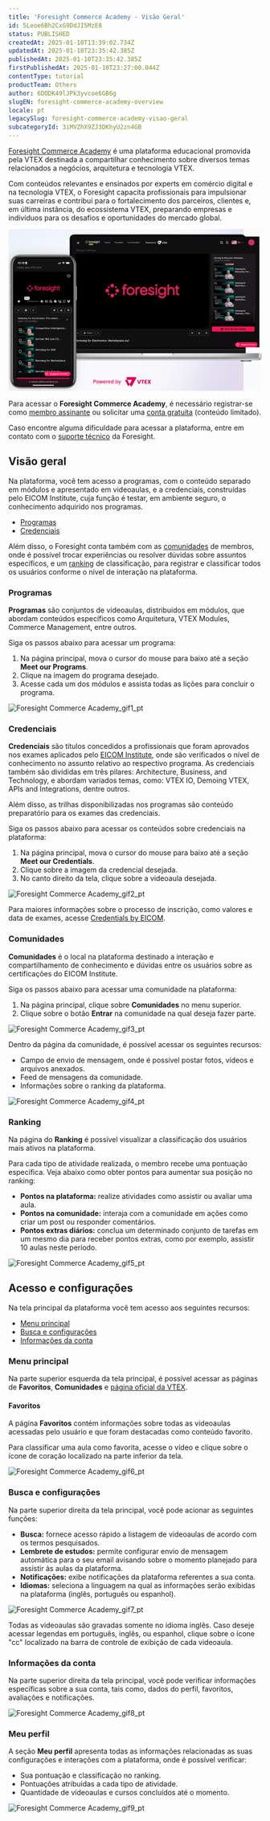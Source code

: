 ```yaml
---
title: 'Foresight Commerce Academy - Visão Geral'
id: 5Leoe6Bh2CxG9DdJI5MzE8
status: PUBLISHED
createdAt: 2025-01-10T13:39:02.734Z
updatedAt: 2025-01-10T23:35:42.385Z
publishedAt: 2025-01-10T23:35:42.385Z
firstPublishedAt: 2025-01-10T23:27:00.044Z
contentType: tutorial
productTeam: Others
author: 6DODK49lJPk3yvcoe6GB6g
slugEN: foresight-commerce-academy-overview
locale: pt
legacySlug: foresight-commerce-academy-visao-geral
subcategoryId: 3iMVZhX9ZJ3DKhyU2zn4GB
---
```


[Foresight Commerce Academy](https://member.commerceacademy.org/login) é uma plataforma educacional promovida pela VTEX destinada a compartilhar conhecimento sobre diversos temas relacionados a negócios, arquitetura e tecnologia VTEX.

Com conteúdos relevantes e ensinados por experts em comércio digital e na tecnologia VTEX, o Foresight capacita profissionais para impulsionar suas carreiras e contribui para o fortalecimento dos parceiros, clientes e, em última instância, do ecossistema VTEX, preparando empresas e indivíduos para os desafios e oportunidades do mercado global.

![Foresight_1_PT](https://raw.githubusercontent.com/vtexdocs/help-center-content/refs/heads/main/docs/pt/tutorials/Other/Foresight%20Commerce%20Academy/foresight-commerce-academy-visao-geral_1.png)

Para acessar o __Foresight Commerce Academy__, é necessário registrar-se como [membro assinante](https://www.commerceacademy.org/pricing) ou solicitar uma [conta gratuita](https://www.commerceacademy.org/registration/freemium) (conteúdo limitado).

<div class="alert alert-info">
Caso encontre alguma dificuldade para acessar a plataforma, entre em contato com o <a href="foresight@vtex.com">suporte técnico</a> da Foresight.</div>

## Visão geral

Na plataforma, você tem acesso a programas, com o conteúdo separado em módulos e apresentado em videoaulas, e a credenciais, construídas pelo EICOM Institute, cuja função é testar, em ambiente seguro, o conhecimento adquirido nos programas.

- [Programas](#programas)
- [Credenciais](#credenciais)

Além disso, o Foresight conta também com as [comunidades](#comunidades) de membros, onde é possível trocar experiências ou resolver dúvidas sobre assuntos específicos, e um [ranking](#ranking) de classificação, para registrar e classificar todos os usuários conforme o nível de interação na plataforma.

### Programas

__Programas__ são conjuntos de videoaulas, distribuídos em módulos, que abordam conteúdos específicos como Arquitetura, VTEX Modules, Commerce Management, entre outros.

Siga os passos abaixo para acessar um programa:

1. Na página principal, mova o cursor do mouse para baixo até a seção __Meet our Programs__.
2. Clique na imagem do programa desejado.
3. Acesse cada um dos módulos e assista todas as lições para concluir o programa.

![Foresight Commerce Academy_gif1_pt](https://raw.githubusercontent.com/vtexdocs/help-center-content/refs/heads/main/docs/pt/tutorials/Other/Foresight%20Commerce%20Academy/foresight-commerce-academy-visao-geral_2.gif)

### Credenciais

__Credenciais__ são títulos concedidos a profissionais que foram aprovados nos exames aplicados pelo [EICOM Institute](https://www.eicom.org/), onde são verificados o nível de conhecimento no assunto relativo ao respectivo programa. As credenciais também são divididas em três pilares: Architecture, Business, and Technology, e abordam variados temas, como: VTEX IO, Demoing VTEX, APIs and Integrations, dentre outros.

Além disso, as trilhas disponibilizadas nos programas são conteúdo preparatório para os exames das credenciais. 

Siga os passos abaixo para acessar os conteúdos sobre credenciais na plataforma:

1. Na página principal, mova o cursor do mouse para baixo até a seção __Meet our Credentials__.
2. Clique sobre a imagem da credencial desejada.
3. No canto direito da tela, clique sobre a videoaula desejada.

![Foresight Commerce Academy_gif2_pt](https://raw.githubusercontent.com/vtexdocs/help-center-content/refs/heads/main/docs/pt/tutorials/Other/Foresight%20Commerce%20Academy/foresight-commerce-academy-visao-geral_3.gif)

Para maiores informações sobre o processo de inscrição, como valores e data de exames, acesse [Credentials by EICOM](https://www.eicom.org/credentials#credentials). 

### Comunidades

__Comunidades__ é o local na plataforma destinado a interação e compartilhamento de conhecimento e dúvidas entre os usuários sobre as certificações do EICOM Institute.

Siga os passos abaixo para acessar uma comunidade na plataforma:

1. Na página principal, clique sobre __Comunidades__ no menu superior.
2. Clique sobre o botão __Entrar__ na comunidade na qual deseja fazer parte.

![Foresight Commerce Academy_gif3_pt](https://raw.githubusercontent.com/vtexdocs/help-center-content/refs/heads/main/docs/pt/tutorials/Other/Foresight%20Commerce%20Academy/foresight-commerce-academy-visao-geral_4.gif)

Dentro da página da comunidade, é possível acessar os seguintes recursos:

- Campo de envio de mensagem, onde é possível postar fotos, vídeos e arquivos anexados.
- Feed de mensagens da comunidade.
- Informações sobre o ranking da plataforma.

![Foresight Commerce Academy_gif4_pt](https://raw.githubusercontent.com/vtexdocs/help-center-content/refs/heads/main/docs/pt/tutorials/Other/Foresight%20Commerce%20Academy/foresight-commerce-academy-visao-geral_5.gif)

### Ranking

Na página do __Ranking__ é possível visualizar a classificação dos usuários mais ativos na plataforma. 

Para cada tipo de atividade realizada, o membro recebe uma pontuação específica. Veja abaixo como obter pontos para aumentar sua posição no ranking:

- __Pontos na plataforma:__ realize atividades como assistir ou avaliar uma aula.
- __Pontos na comunidade:__ interaja com a comunidade em ações como criar um post ou responder comentários.
- __Pontos extras diários:__ conclua um determinado conjunto de tarefas em um mesmo dia para receber pontos extras, como por exemplo, assistir 10 aulas neste período.

![Foresight Commerce Academy_gif5_pt](https://raw.githubusercontent.com/vtexdocs/help-center-content/refs/heads/main/docs/pt/tutorials/Other/Foresight%20Commerce%20Academy/foresight-commerce-academy-visao-geral_6.gif)

## Acesso e configurações

Na tela principal da plataforma você tem acesso aos seguintes recursos:

- [Menu principal](#menu-principal)
- [Busca e configurações](#busca-e-configuracoes)
- [Informações da conta](#informacoes-da-conta)

### Menu principal

Na parte superior esquerda da tela principal, é possível acessar as páginas de __Favoritos__, __Comunidades__ e [página oficial da VTEX](https://vtex.com/pt-br/).

#### Favoritos

A página __Favoritos__ contém informações sobre todas as videoaulas acessadas pelo usuário e que foram destacadas como conteúdo favorito.

Para classificar uma aula como favorita, acesse o vídeo e clique sobre o ícone de coração localizado na parte inferior da tela.

![Foresight Commerce Academy_gif6_pt](https://raw.githubusercontent.com/vtexdocs/help-center-content/refs/heads/main/docs/pt/tutorials/Other/Foresight%20Commerce%20Academy/foresight-commerce-academy-visao-geral_7.gif)

### Busca e configurações

Na parte superior direita da tela principal, você pode acionar as seguintes funções:

- __Busca:__ fornece acesso rápido a listagem de videoaulas de acordo com os termos pesquisados.
- __Lembrete de estudos:__ permite configurar envio de mensagem automática para o seu email avisando sobre o momento planejado para assistir às aulas da plataforma.
- __Notificações:__ exibe notificações da plataforma referentes a sua conta.
- __Idiomas:__ seleciona a linguagem na qual as informações serão exibidas na plataforma (inglês, português ou espanhol).

![Foresight Commerce Academy_gif7_pt](https://raw.githubusercontent.com/vtexdocs/help-center-content/refs/heads/main/docs/pt/tutorials/Other/Foresight%20Commerce%20Academy/foresight-commerce-academy-visao-geral_8.gif)

<div class="alert alert-warning">
Todas as videoaulas são gravadas somente no idioma inglês. Caso deseje acessar legendas em português, inglês, ou espanhol, clique sobre o ícone "cc" localizado na barra de controle de exibição de cada videoaula.
</div>

### Informações da conta

Na parte superior direita da tela principal, você pode verificar informações específicas sobre a sua conta, tais como, dados do perfil, favoritos, avaliações e notificações.

![Foresight Commerce Academy_gif8_pt](https://raw.githubusercontent.com/vtexdocs/help-center-content/refs/heads/main/docs/pt/tutorials/Other/Foresight%20Commerce%20Academy/foresight-commerce-academy-visao-geral_9.gif)

### Meu perfil

A seção __Meu perfil__ apresenta todas as informações relacionadas as suas configurações e interações com a plataforma, onde é possível verificar:

- Sua pontuação e classificação no ranking.
- Pontuações atribuidas a cada tipo de atividade.
- Quantidade de vídeoaulas e cursos concluídos até o momento.

![Foresight Commerce Academy_gif9_pt](https://raw.githubusercontent.com/vtexdocs/help-center-content/refs/heads/main/docs/pt/tutorials/Other/Foresight%20Commerce%20Academy/foresight-commerce-academy-visao-geral_10.gif)
